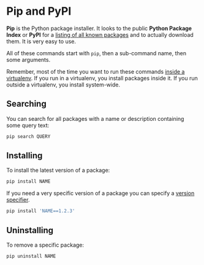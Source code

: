 # Pip and PyPI
**Pip** is the Python package installer.
It looks to the public **Python Package Index** or **PyPI** for a [listing of all known packages](https://pypi.python.org/pypi) and to actually download them.
It is very easy to use.

All of these commands start with `pip`, then a sub-command name, then some arguments.

Remember, most of the time you want to run these commands [inside a virtualenv](virtualenv.md).
If you run in a virtualenv, you install packages inside it.
If you run outside a virtualenv, you install system-wide.

## Searching
You can search for all packages with a name or description containing some query text:
```bash
pip search QUERY
```

## Installing
To install the latest version of a package:
```bash
pip install NAME
```

If you need a very specific version of a package you can specify a [version specifier](https://www.python.org/dev/peps/pep-0440/#version-specifiers).
```bash
pip install 'NAME==1.2.3'
```

## Uninstalling
To remove a specific package:
```bash
pip uninstall NAME
```
